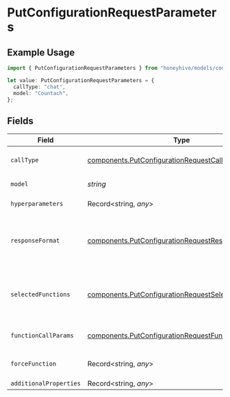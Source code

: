 # PutConfigurationRequestParameters

## Example Usage

```typescript
import { PutConfigurationRequestParameters } from "honeyhive/models/components";

let value: PutConfigurationRequestParameters = {
  callType: "chat",
  model: "Countach",
};
```

## Fields

| Field                                                                                                                        | Type                                                                                                                         | Required                                                                                                                     | Description                                                                                                                  |
| ---------------------------------------------------------------------------------------------------------------------------- | ---------------------------------------------------------------------------------------------------------------------------- | ---------------------------------------------------------------------------------------------------------------------------- | ---------------------------------------------------------------------------------------------------------------------------- |
| `callType`                                                                                                                   | [components.PutConfigurationRequestCallType](../../models/components/putconfigurationrequestcalltype.md)                     | :heavy_check_mark:                                                                                                           | Type of API calling - "chat" or "completion"                                                                                 |
| `model`                                                                                                                      | *string*                                                                                                                     | :heavy_check_mark:                                                                                                           | Model unique name                                                                                                            |
| `hyperparameters`                                                                                                            | Record<string, *any*>                                                                                                        | :heavy_minus_sign:                                                                                                           | Model-specific hyperparameters                                                                                               |
| `responseFormat`                                                                                                             | [components.PutConfigurationRequestResponseFormat](../../models/components/putconfigurationrequestresponseformat.md)         | :heavy_minus_sign:                                                                                                           | Response format for the model with the key "type" and value "text" or "json_object"                                          |
| `selectedFunctions`                                                                                                          | [components.PutConfigurationRequestSelectedFunctions](../../models/components/putconfigurationrequestselectedfunctions.md)[] | :heavy_minus_sign:                                                                                                           | List of functions to be called by the model, refer to OpenAI schema for more details                                         |
| `functionCallParams`                                                                                                         | [components.PutConfigurationRequestFunctionCallParams](../../models/components/putconfigurationrequestfunctioncallparams.md) | :heavy_minus_sign:                                                                                                           | Function calling mode - "none", "auto" or "force"                                                                            |
| `forceFunction`                                                                                                              | Record<string, *any*>                                                                                                        | :heavy_minus_sign:                                                                                                           | Force function-specific parameters                                                                                           |
| `additionalProperties`                                                                                                       | Record<string, *any*>                                                                                                        | :heavy_minus_sign:                                                                                                           | N/A                                                                                                                          |